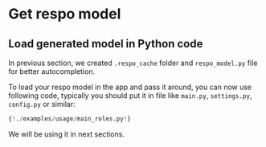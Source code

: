 # Get respo model

## Load generated model in Python code

In previous section, we created `.respo_cache` folder and `respo_model.py` file for better autocompletion.

To load your respo model in the app and pass it around, you can now use following code, typically you should put it in file like `main.py`, `settings.py`, `config.py` or similar:

```python
{!./examples/usage/main_roles.py!}

```

We will be using it in next sections.

<br>
<br>
<br>
